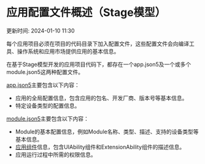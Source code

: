 # 应用配置文件概述（Stage模型）

更新时间: 2024-01-10 11:30

每个应用项目必须在项目的代码目录下加入配置文件，这些配置文件会向编译工具、操作系统和应用市场提供应用的基本信息。

在基于Stage模型开发的应用项目代码下，都存在一个app.json5及一个或多个module.json5这两种配置文件。

[app.json5](https://developer.harmonyos.com/cn/docs/documentation/doc-guides-V3/app-configuration-file-0000001427584584-V3)主要包含以下内容：

* 应用的全局配置信息，包含应用的包名、开发厂商、版本号等基本信息。
* 特定设备类型的配置信息。

[module.json5](https://developer.harmonyos.com/cn/docs/documentation/doc-guides-V3/module-configuration-file-0000001427744540-V3)主要包含以下内容：

* Module的基本配置信息，例如Module名称、类型、描述、支持的设备类型等基本信息。
* [应用组件](https://developer.harmonyos.com/cn/docs/documentation/doc-guides-V3/stage-model-development-overview-0000001427744552-V3)信息，包含UIAbility组件和ExtensionAbility组件的描述信息。
* 应用运行过程中所需的权限信息。

